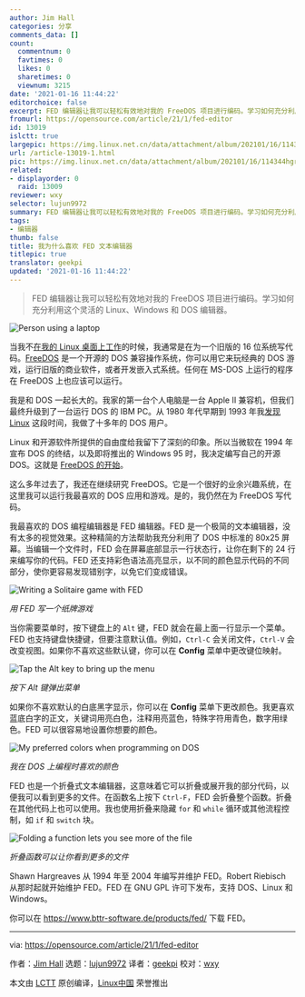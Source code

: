 ```yaml
---
author: Jim Hall
categories: 分享
comments_data: []
count:
  commentnum: 0
  favtimes: 0
  likes: 0
  sharetimes: 0
  viewnum: 3215
date: '2021-01-16 11:44:22'
editorchoice: false
excerpt: FED 编辑器让我可以轻松有效地对我的 FreeDOS 项目进行编码。学习如何充分利用这个灵活的 Linux、Windows 和 DOS 编辑器。
fromurl: https://opensource.com/article/21/1/fed-editor
id: 13019
islctt: true
largepic: https://img.linux.net.cn/data/attachment/album/202101/16/114344hgra9oq4q45mgz9r.jpg
url: /article-13019-1.html
pic: https://img.linux.net.cn/data/attachment/album/202101/16/114344hgra9oq4q45mgz9r.jpg.thumb.jpg
related:
- displayorder: 0
  raid: 13009
reviewer: wxy
selector: lujun9972
summary: FED 编辑器让我可以轻松有效地对我的 FreeDOS 项目进行编码。学习如何充分利用这个灵活的 Linux、Windows 和 DOS 编辑器。
tags:
- 编辑器
thumb: false
title: 我为什么喜欢 FED 文本编辑器
titlepic: true
translator: geekpi
updated: '2021-01-16 11:44:22'
---
```



> 
> FED 编辑器让我可以轻松有效地对我的 FreeDOS 项目进行编码。学习如何充分利用这个灵活的 Linux、Windows 和 DOS 编辑器。
> 
> 
> 


![](https://img.linux.net.cn/data/attachment/album/202101/16/114344hgra9oq4q45mgz9r.jpg "Person using a laptop")


当我不[在我的 Linux 桌面上工作](https://opensource.com/article/19/9/business-creators-open-source-tools)的时候，我通常是在为一个旧版的 16 位系统写代码。[FreeDOS](https://opensource.com/article/19/6/freedos-anniversary) 是一个开源的 DOS 兼容操作系统，你可以用它来玩经典的 DOS 游戏，运行旧版的商业软件，或者开发嵌入式系统。任何在 MS-DOS 上运行的程序在 FreeDOS 上也应该可以运行。


我是和 DOS 一起长大的。我家的第一台个人电脑是一台 Apple II 兼容机，但我们最终升级到了一台运行 DOS 的 IBM PC。从 1980 年代早期到 1993 年我[发现 Linux](https://opensource.com/article/17/5/how-i-got-started-linux-jim-hall-freedos) 这段时间，我做了十多年的 DOS 用户。


Linux 和开源软件所提供的自由度给我留下了深刻的印象。所以当微软在 1994 年宣布 DOS 的终结，以及即将推出的 Windows 95 时，我决定编写自己的开源 DOS。这就是 [FreeDOS 的开始](https://opensource.com/article/17/5/how-i-got-started-linux-jim-hall-freedos)。


这么多年过去了，我还在继续研究 FreeDOS。它是一个很好的业余兴趣系统，在这里我可以运行我最喜欢的 DOS 应用和游戏。是的，我仍然在为 FreeDOS 写代码。


我最喜欢的 DOS 编程编辑器是 FED 编辑器。FED 是一个极简的文本编辑器，没有太多的视觉效果。这种精简的方法帮助我充分利用了 DOS 中标准的 80x25 屏幕。当编辑一个文件时，FED 会在屏幕底部显示一行状态行，让你在剩下的 24 行来编写你的代码。FED 还支持彩色语法高亮显示，以不同的颜色显示代码的不同部分，使你更容易发现错别字，以免它们变成错误。


![Writing a Solitaire game with FED](https://img.linux.net.cn/data/attachment/album/202101/16/114424tw2fij432uiuz99v.png)


*用 FED 写一个纸牌游戏*


当你需要菜单时，按下键盘上的 `Alt` 键，FED 就会在最上面一行显示一个菜单。FED 也支持键盘快捷键，但要注意默认值。例如，`Ctrl-C` 会关闭文件，`Ctrl-V` 会改变视图。如果你不喜欢这些默认键，你可以在 **Config** 菜单中更改键位映射。


![Tap the Alt key to bring up the menu](https://img.linux.net.cn/data/attachment/album/202101/16/114424ev0ueeinouog0s77.png)


*按下 Alt 键弹出菜单*


如果你不喜欢默认的白底黑字显示，你可以在 **Config** 菜单下更改颜色。我更喜欢蓝底白字的正文，关键词用亮白色，注释用亮蓝色，特殊字符用青色，数字用绿色。FED 可以很容易地设置你想要的颜色。


![My preferred colors when programming on DOS](https://img.linux.net.cn/data/attachment/album/202101/16/114424irophy7rtvtus50v.png)


*我在 DOS 上编程时喜欢的颜色*


FED 也是一个折叠式文本编辑器，这意味着它可以折叠或展开我的部分代码，以便我可以看到更多的文件。在函数名上按下 `Ctrl-F`，FED 会折叠整个函数。折叠在其他代码上也可以使用。我也使用折叠来隐藏 `for` 和 `while` 循环或其他流程控制，如 `if` 和 `switch` 块。


![Folding a function lets you see more of the file](https://img.linux.net.cn/data/attachment/album/202101/16/114424jf0nkfnlkkflniaz.png)


*折叠函数可以让你看到更多的文件*


Shawn Hargreaves 从 1994 年至 2004 年编写并维护 FED。Robert Riebisch 从那时起就开始维护 FED。FED 在 GNU GPL 许可下发布，支持 DOS、Linux 和 Windows。


你可以在 <https://www.bttr-software.de/products/fed/> 下载 FED。




---


via: <https://opensource.com/article/21/1/fed-editor>


作者：[Jim Hall](https://opensource.com/users/jim-hall) 选题：[lujun9972](https://github.com/lujun9972) 译者：[geekpi](https://github.com/geekpi) 校对：[wxy](https://github.com/wxy)


本文由 [LCTT](https://github.com/LCTT/TranslateProject) 原创编译，[Linux中国](https://linux.cn/) 荣誉推出